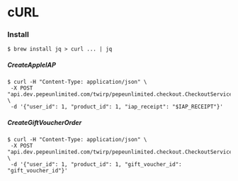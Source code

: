 # cURL

### Install
```$ brew install jq > curl ... | jq```

##### CreateAppleIAP
```
$ curl -H "Content-Type: application/json" \
 -X POST "api.dev.pepeunlimited.com/twirp/pepeunlimited.checkout.CheckoutService/CreateAppleIAP" \
 -d '{"user_id": 1, "product_id": 1, "iap_receipt": "$IAP_RECEIPT"}'
```
##### CreateGiftVoucherOrder
```
$ curl -H "Content-Type: application/json" \
 -X POST "api.dev.pepeunlimited.com/twirp/pepeunlimited.checkout.CheckoutService/CreateGiftVoucherOrder" \
 -d '{"user_id": 1, "product_id": 1, "gift_voucher_id": "gift_voucher_id"}'
```